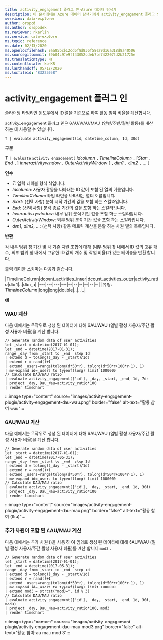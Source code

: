 ```yaml
---
title: activity_engagement 플러그 인-Azure 데이터 탐색기
description: 이 문서에서는 Azure 데이터 탐색기에서 activity_engagement 플러그 인을 설명 합니다.
services: data-explorer
author: orspod
ms.author: orspodek
ms.reviewer: rkarlin
ms.service: data-explorer
ms.topic: reference
ms.date: 02/13/2020
ms.openlocfilehash: 9aa85bcb12cd5f8d836f58ea9d16a318d8a40506
ms.sourcegitcommit: 39b04c97e9ff43052cdeb7be7422072d2b21725e
ms.translationtype: MT
ms.contentlocale: ko-KR
ms.lasthandoff: 05/12/2020
ms.locfileid: "83225958"
---
```

# <a name="activity_engagement-plugin"></a>activity_engagement 플러그 인

슬라이딩 타임라인 윈도우에서 ID 열을 기준으로 하여 활동 참여 비율을 계산합니다.

activity_engagement 플러그 인은 6AU/WAU/MAU (일별/주별/월별 활동)를 계산 하는 데 사용할 수 있습니다.

```kusto
T | evaluate activity_engagement(id, datetime_column, 1d, 30d)
```

**구문**

*T* `| evaluate` `activity_engagement(` *idcolumn* `,` *TimelineColumn* `,` [*Start* `,` *End* `,` ] *inneractivitywindow* `,` *OuterActivityWindow* [ `,` *dim1* `,` *dim2* `,` ...]`)`

**인수**

* *T*: 입력 테이블 형식 식입니다.
* *Idcolumn*: 사용자 활동을 나타내는 ID 값이 포함 된 열의 이름입니다. 
* *TimelineColumn*: 타임 라인을 나타내는 열의 이름입니다.
* *Start*: (선택 사항) 분석 시작 기간의 값을 포함 하는 스칼라입니다.
* *End*: (선택 사항) 분석 종료 기간의 값을 포함 하는 스칼라입니다.
* *Inneractivitywindow*: 내부 범위 분석 기간 값을 포함 하는 스칼라입니다.
* *OuterActivityWindow*: 외부 범위 분석 기간 값을 포함 하는 스칼라입니다.
* *dim1*, *dim2*, ...: (선택 사항) 활동 메트릭 계산을 분할 하는 차원 열의 목록입니다.

**반환**

각 내부 범위 창 기간 및 각 기존 차원 조합에 대해 (내부 범위 창 내에서 ID 값의 고유 개수, 외부 범위 창 내에서 고유한 ID 값의 개수 및 작업 비율)가 있는 테이블을 반환 합니다.

출력 테이블 스키마는 다음과 같습니다.

|TimelineColumn|dcount_activities_inner|dcount_activities_outer|activity_ratio|dim1|..|dim_n|
|---|---|---|---|--|--|--|--|--|--|
|유형: *TimelineColumn*|long|long|double|..|..|..|


**예**

### <a name="dauwau-calculation"></a>WAU 계산

다음 예에서는 무작위로 생성 된 데이터에 대해 6AU/WAU (일별 활성 사용자/주간 활성 사용자 비율)을 계산 합니다.

<!-- csl: https://help.kusto.windows.net:443/Samples -->
```kusto
// Generate random data of user activities
let _start = datetime(2017-01-01);
let _end = datetime(2017-01-31);
range _day from _start to _end  step 1d
| extend d = tolong((_day - _start)/1d)
| extend r = rand()+1
| extend _users=range(tolong(d*50*r), tolong(d*50*r+100*r-1), 1) 
| mv-expand id=_users to typeof(long) limit 1000000
// Calculate DAU/WAU ratio
| evaluate activity_engagement(['id'], _day, _start, _end, 1d, 7d)
| project _day, Dau_Wau=activity_ratio*100 
| render timechart 
```

:::image type="content" source="images/activity-engagement-plugin/activity-engagement-dau-wau.png" border="false" alt-text="활동 참여 wau":::

### <a name="daumau-calculation"></a>6AU/MAU 계산

다음 예에서는 무작위로 생성 된 데이터에 대해 6AU/WAU (일별 활성 사용자/주간 활성 사용자 비율)을 계산 합니다.

<!-- csl: https://help.kusto.windows.net:443/Samples -->
```kusto
// Generate random data of user activities
let _start = datetime(2017-01-01);
let _end = datetime(2017-05-31);
range _day from _start to _end  step 1d
| extend d = tolong((_day - _start)/1d)
| extend r = rand()+1
| extend _users=range(tolong(d*50*r), tolong(d*50*r+100*r-1), 1) 
| mv-expand id=_users to typeof(long) limit 1000000
// Calculate DAU/MAU ratio
| evaluate activity_engagement(['id'], _day, _start, _end, 1d, 30d)
| project _day, Dau_Mau=activity_ratio*100 
| render timechart 
```

:::image type="content" source="images/activity-engagement-plugin/activity-engagement-dau-mau.png" border="false" alt-text="활동 참여 (& u)":::

### <a name="daumau-calculation-with-additional-dimensions"></a>추가 차원이 포함 된 AAU/MAU 계산

다음 예에서는 추가 차원 ()을 사용 하 여 임의로 생성 된 데이터에 대해 6AU/WAU (일별 활성 사용자/주간 활성 사용자 비율)를 계산 합니다 `mod3` .

<!-- csl: https://help.kusto.windows.net:443/Samples -->
```kusto
// Generate random data of user activities
let _start = datetime(2017-01-01);
let _end = datetime(2017-05-31);
range _day from _start to _end  step 1d
| extend d = tolong((_day - _start)/1d)
| extend r = rand()+1
| extend _users=range(tolong(d*50*r), tolong(d*50*r+100*r-1), 1) 
| mv-expand id=_users to typeof(long) limit 1000000
| extend mod3 = strcat("mod3=", id % 3)
// Calculate DAU/MAU ratio
| evaluate activity_engagement(['id'], _day, _start, _end, 1d, 30d, mod3)
| project _day, Dau_Mau=activity_ratio*100, mod3 
| render timechart 
```

:::image type="content" source="images/activity-engagement-plugin/activity-engagement-dau-mau-mod3.png" border="false" alt-text="활동 참여-au mau mod 3":::
